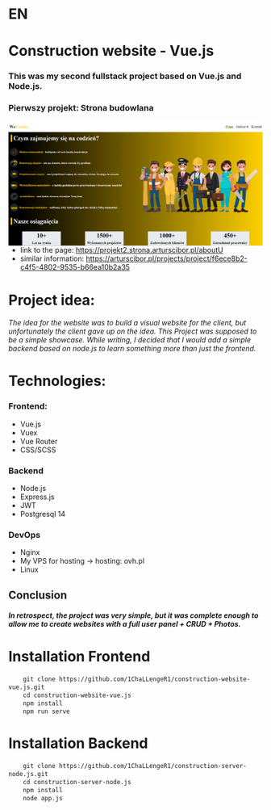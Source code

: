 # EN
# Construction website - Vue.js
### This was my second fullstack project based on Vue.js and Node.js.

### Pierwszy projekt: Strona budowlana
<img align="left" alt="photo" src="https://github.com/1ChaLLengeR1/1ChaLLengeR1/blob/main/images/budowlana.png" /> 

- link to the page: https://projekt2.strona.arturscibor.pl/aboutU
- similar information: https://arturscibor.pl/projects/project/f6ece8b2-c4f5-4802-9535-b66ea10b2a35

# Project idea:
###### The idea for the website was to build a visual website for the client, but unfortunately the client gave up on the idea. This Project was supposed to be a simple showcase. While writing, I decided that I would add a simple backend based on node.js to learn something more than just the frontend.

# Technologies:
### Frontend:
- Vue.js
- Vuex
- Vue Router
- CSS/SCSS
### Backend
- Node.js
- Express.js
- JWT
- Postgresql 14
### DevOps
- Nginx
- My VPS for hosting -> hosting: ovh.pl
- Linux

## Conclusion
##### In retrospect, the project was very simple, but it was complete enough to allow me to create websites with a full user panel + CRUD + Photos.
# Installation Frontend
```
    git clone https://github.com/1ChaLLengeR1/construction-website-vue.js.git
    cd construction-website-vue.js
    npm install
    npm run serve
```
# Installation Backend
```
    git clone https://github.com/1ChaLLengeR1/construction-server-node.js.git
    cd construction-server-node.js
    npm install
    node app.js
```



